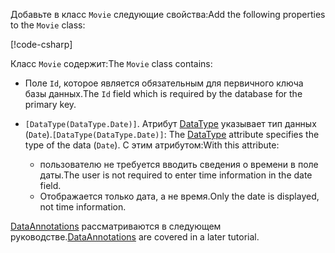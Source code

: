 <span data-ttu-id="547e2-101">Добавьте в класс `Movie` следующие свойства:</span><span class="sxs-lookup"><span data-stu-id="547e2-101">Add the following properties to the `Movie` class:</span></span>

[!code-csharp[](~/tutorials/first-mvc-app/start-mvc/sample/MvcMovie22/Models/Movie.cs?name=snippet1)]

<span data-ttu-id="547e2-102">Класс `Movie` содержит:</span><span class="sxs-lookup"><span data-stu-id="547e2-102">The `Movie` class contains:</span></span>

* <span data-ttu-id="547e2-103">Поле `Id`, которое является обязательным для первичного ключа базы данных.</span><span class="sxs-lookup"><span data-stu-id="547e2-103">The `Id` field which is required by the database for the primary key.</span></span>
* <span data-ttu-id="547e2-104">`[DataType(DataType.Date)]`.  Атрибут [DataType](/dotnet/api/microsoft.aspnetcore.mvc.dataannotations.internal.datatypeattributeadapter) указывает тип данных (`Date`).</span><span class="sxs-lookup"><span data-stu-id="547e2-104">`[DataType(DataType.Date)]`:  The [DataType](/dotnet/api/microsoft.aspnetcore.mvc.dataannotations.internal.datatypeattributeadapter) attribute specifies the type of the data (`Date`).</span></span> <span data-ttu-id="547e2-105">С этим атрибутом:</span><span class="sxs-lookup"><span data-stu-id="547e2-105">With this attribute:</span></span>

  * <span data-ttu-id="547e2-106">пользователю не требуется вводить сведения о времени в поле даты.</span><span class="sxs-lookup"><span data-stu-id="547e2-106">The user is not required to enter time information in the date field.</span></span>
  * <span data-ttu-id="547e2-107">Отображается только дата, а не время.</span><span class="sxs-lookup"><span data-stu-id="547e2-107">Only the date is displayed, not time information.</span></span>

<span data-ttu-id="547e2-108">[DataAnnotations](/dotnet/api/system.componentmodel.dataannotations) рассматриваются в следующем руководстве.</span><span class="sxs-lookup"><span data-stu-id="547e2-108">[DataAnnotations](/dotnet/api/system.componentmodel.dataannotations) are covered in a later tutorial.</span></span>